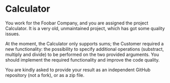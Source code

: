 Calculator
==========

You work for the Foobar Company, and you are assigned the project Calculator. It is a very old, unmaintained project, which has got some quality issues.

At the moment, the Calculator only supports sums; the Customer required a new functionality: the possibility to specify additional operations (substract, multiply and divide) to be performed on the two provided arguments. 
You should implement the required functionality and improve the code quality.

You are kindly asked to provide your result as an independent GitHub repository (not a fork), or as a zip file.